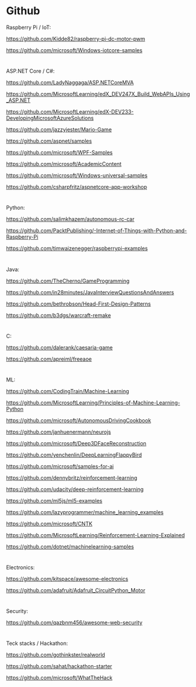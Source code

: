# Github


Raspberry Pi / IoT:

https://github.com/Kidde82/raspberry-pi-dc-motor-pwm

https://github.com/microsoft/Windows-iotcore-samples

#

ASP.NET Core / C#:

https://github.com/LadyNaggaga/ASP.NETCoreMVA

https://github.com/MicrosoftLearning/edX_DEV247X_Build_WebAPIs_Using_ASP.NET

https://github.com/MicrosoftLearning/edX-DEV233-DevelopingMicrosoftAzureSolutions

https://github.com/jazzyjester/Mario-Game

https://github.com/aspnet/samples

https://github.com/microsoft/WPF-Samples

https://github.com/microsoft/AcademicContent

https://github.com/microsoft/Windows-universal-samples

https://github.com/csharpfritz/aspnetcore-app-workshop

#


Python:

https://github.com/salimkhazem/autonomous-rc-car

https://github.com/PacktPublishing/-Internet-of-Things-with-Python-and-Raspberry-Pi

https://github.com/timwaizenegger/raspberrypi-examples


#

Java:

https://github.com/TheCherno/GameProgramming

https://github.com/in28minutes/JavaInterviewQuestionsAndAnswers

https://github.com/bethrobson/Head-First-Design-Patterns

https://github.com/b3dgs/warcraft-remake

#

C:

https://github.com/dalerank/caesaria-game

https://github.com/apreiml/freeaoe

#

ML:

https://github.com/CodingTrain/Machine-Learning

https://github.com/MicrosoftLearning/Principles-of-Machine-Learning-Python

https://github.com/microsoft/AutonomousDrivingCookbook

https://github.com/janhuenermann/neurojs

https://github.com/microsoft/Deep3DFaceReconstruction

https://github.com/yenchenlin/DeepLearningFlappyBird

https://github.com/microsoft/samples-for-ai

https://github.com/dennybritz/reinforcement-learning

https://github.com/udacity/deep-reinforcement-learning

https://github.com/ml5js/ml5-examples

https://github.com/lazyprogrammer/machine_learning_examples

https://github.com/microsoft/CNTK

https://github.com/MicrosoftLearning/Reinforcement-Learning-Explained

https://github.com/dotnet/machinelearning-samples

#


Electronics:

https://github.com/kitspace/awesome-electronics

https://github.com/adafruit/Adafruit_CircuitPython_Motor

#

Security:

https://github.com/qazbnm456/awesome-web-security

#


Teck stacks / Hackathon:

https://github.com/gothinkster/realworld

https://github.com/sahat/hackathon-starter

https://github.com/microsoft/WhatTheHack




